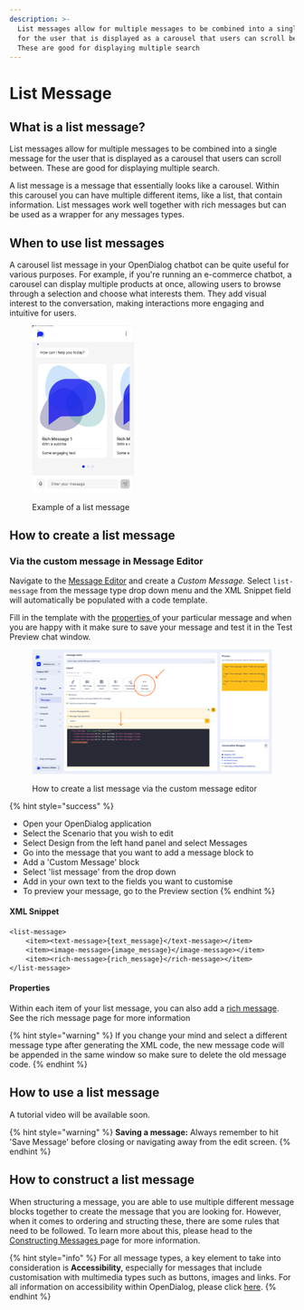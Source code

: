```yaml
---
description: >-
  List messages allow for multiple messages to be combined into a single message
  for the user that is displayed as a carousel that users can scroll between.
  These are good for displaying multiple search
---
```


# List Message

## What is a list message?

List messages allow for multiple messages to be combined into a single message for the user that is displayed as a carousel that users can scroll between. These are good for displaying multiple search.

A list message is a message that essentially looks like a carousel. Within this carousel you can have multiple different items, like a list, that contain information. List messages work well together with rich messages but can be used as a wrapper for any messages types.

## When to use list messages

A carousel list message in your OpenDialog chatbot can be quite useful for various purposes. For example, if you're running an e-commerce chatbot, a carousel can display multiple products at once, allowing users to browse through a selection and choose what interests them. They add visual interest to the conversation, making interactions more engaging and intuitive for users.

<figure><img src="../../../../.gitbook/assets/Screenshot 2024-04-29 at 07.48.11.png" alt="" width="180"><figcaption><p>Example of a list message </p></figcaption></figure>

## How to create a list message

### Via the custom message in Message Editor

Navigate to the [Message Editor](../message-editor.md) and create a _Custom Message._ Select `list-message` from the message type drop down menu and the XML Snippet field will automatically be populated with a code template.

Fill in the template with the [properties ](list-message.md#properties)of your particular message and when you are happy with it make sure to save your message and test it in the Test Preview chat window.&#x20;

<figure><img src="../../../../.gitbook/assets/Group 16.png" alt=""><figcaption><p>How to create a list message via the custom message editor</p></figcaption></figure>

{% hint style="success" %}
* Open your OpenDialog application
* Select the Scenario that you wish to edit
* Select Design from the left hand panel and select Messages
* Go into the message that you want to add a message block to
* Add a 'Custom Message' block
* Select 'list message' from the drop down
* Add in your own text to the fields you want to customise
* To preview your message, go to the Preview section
{% endhint %}

#### XML Snippet

```
<list-message>
    <item><text-message>{text_message}</text-message></item>
    <item><image-message>{image_message}</image-message></item>
    <item><rich-message>{rich_message}</rich-message></item>
</list-message>
```

#### Properties

Within each item of your list message, you can also add a [rich message](rich-message.md). See the rich message page for more information

{% hint style="warning" %}
If you change your mind and select a different message type after generating the XML code, the new message code will be appended in the same window so make sure to delete the old message code.
{% endhint %}

## How to use a list message

A tutorial video will be available soon.

{% hint style="warning" %}
**Saving a message:** Always remember to hit 'Save Message' before closing or navigating away from the edit screen.
{% endhint %}

## How to construct a list message

When structuring a message, you are able to use multiple different message blocks together to create the message that you are looking for. However, when it comes to ordering and structing these, there are some rules that need to be followed. To learn more about this, please head to the [Constructing Messages ](../constructing-messages.md)page for more information.

{% hint style="info" %}
For all message types, a key element to take into consideration is **Accessibility**, especially for messages that include customisation with multimedia types such as buttons, images and links. For all information on accessibility within OpenDialog, please click [here](../../designing-accessible-chatbots.md).
{% endhint %}
